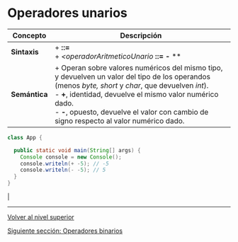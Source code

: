 # Operadores unarios






| **Concepto**       | **Descripción**                                                                                                                                                                                                 |
|---------------------|-----------------------------------------------------------------------------------------------------------------------------------------------------------------------------------------------------------------|
| **Sintaxis**        | + *<expresion>* **::=** *<operadorAritmeticoUnario>* *<expresion>*<br>+ *<operadorAritmeticoUnario* **::=** **-** **|** **+**                                                                                   |
| **Semántica**       | + Operan sobre valores numéricos del mismo tipo, y devuelven un valor del tipo de los operandos (menos *byte, short* y *char*, que devuelven *int*).<br>    - **+**, identidad, devuelve el mismo valor numérico dado.<br>    - **-**, opuesto, devuelve el valor con cambio de signo respecto al valor numérico dado. |


```jaVA
class App {

  public static void main(String[] args) {
    Console console = new Console();
    console.writeln(+ -5); // -5
    console.writeln(- -5); // 5
  }
}
```


 |


---

[Volver al nivel superior](../README.md)

[Siguiente sección: Operadores binarios](../u3binaryOperators/README.md)
